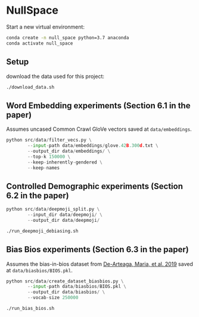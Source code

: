 # NullSpace


Start a new virtual environment:
```sh
conda create -n null_space python=3.7 anaconda
conda activate null_space
```

## Setup
download the data used for this project:
```sh
./download_data.sh
```


## Word Embedding experiments (Section 6.1 in the paper)

Assumes uncased Common Crawl GloVe vectors saved at `data/embeddings`.

```py
python src/data/filter_vecs.py \
        --input-path data/embeddings/glove.42B.300d.txt \
        --output_dir data/embeddings/ \
        --top-k 150000 \
        --keep-inherently-gendered \
        --keep-names
```

## Controlled Demographic experiments (Section 6.2 in the paper)

```py
python src/data/deepmoji_split.py \
        --input_dir data/deepmoji/ \
        --output_dir data/deepmoji/
```

```sh 
./run_deepmoji_debiasing.sh
```


## Bias Bios experiments (Section 6.3 in the paper)

Assumes the bias-in-bios dataset from [De-Arteaga, Maria, et al. 2019](https://arxiv.org/abs/1901.09451) saved at `data/biasbios/BIOS.pkl`.


```py
python src/data/create_dataset_biasbios.py \
        --input-path data/biasbios/BIOS.pkl \
        --output_dir data/biasbios/ \
        --vocab-size 250000
```


```sh
./run_bias_bios.sh
```

